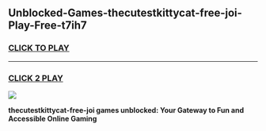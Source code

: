 
## Unblocked-Games-thecutestkittycat-free-joi-Play-Free-t7ih7
<h3>
<a href="https://premium76.site?title=thecutestkittycat-free-joi&ref=21A">CLICK TO PLAY</a></h3>
<hr>

<h3>
<a href="https://premium76.site?title=thecutestkittycat-free-joi&ref=21A">CLICK 2 PLAY</a>
  
</h3>

<a href="https://premium76.site?title=thecutestkittycat-free-joi&ref=21A"><img src="https://clearcache.store/games.png"></a>


**thecutestkittycat-free-joi games unblocked: Your Gateway to Fun and Accessible Online Gaming**
